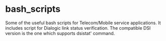 # bash_scripts
Some of the useful bash scripts for Telecom/Mobile service applications. It includes script for Dialogic link status verification. The compatible DSI version is the one which supports dsistat' command.  
